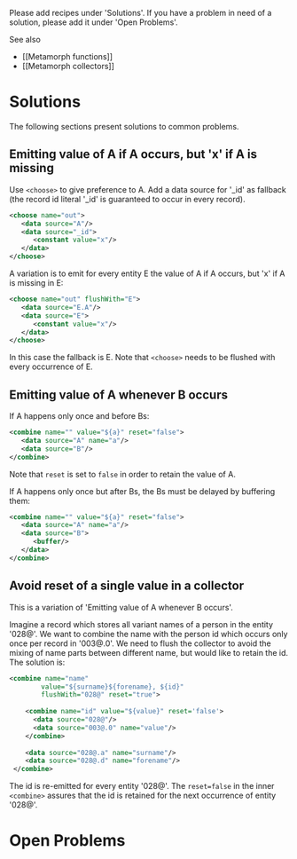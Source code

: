 Please add recipes under 'Solutions'. If you have a problem in need of a solution, please add it under 'Open Problems'.

See also
* [[Metamorph functions]]
* [[Metamorph collectors]]

# Solutions

The following sections present solutions to common problems.

## Emitting value of A if A occurs, but 'x' if A is missing
Use `<choose>` to give preference to A. Add a data source for '_id' as fallback (the record id literal '_id' is guaranteed to occur in every record).

```xml
<choose name="out">
   <data source="A"/>
   <data source="_id">
      <constant value="x"/>
   </data>
</choose>
```
A variation is to emit for every entity E the value of A if A occurs, but 'x' if A is missing in E:
```xml
<choose name="out" flushWith="E">
   <data source="E.A"/>
   <data source="E">
      <constant value="x"/>
   </data>
</choose>
```
In this case the fallback is E. Note that `<choose>` needs to be flushed with every occurrence of E.

## Emitting value of A whenever B occurs

If A happens only once and before Bs:

```xml
<combine name="" value="${a}" reset="false">
   <data source="A" name="a"/>
   <data source="B"/>
</combine>
```
Note that `reset` is set to `false` in order to retain the value of A.

If A happens only once but after Bs, the Bs must be delayed by buffering them:
```xml
<combine name="" value="${a}" reset="false">
   <data source="A" name="a"/>
   <data source="B">
      <buffer/>   
   </data>
</combine>
```

## Avoid reset of a single value in a collector

This is a variation of 'Emitting value of A whenever B occurs'.

Imagine a record which stores all variant names of a person in the entity '028@'. We want to combine the name with the person id which occurs only once per record in '003@.0'. We need to flush the collector to avoid the mixing of name parts between different name, but would like to retain the id.
The solution is:
 
```xml
<combine name="name"
        value="${surname}${forename}, ${id}"
        flushWith="028@" reset="true">
    
    <combine name="id" value="${value}" reset='false'>
      <data source="028@"/>
      <data source="003@.0" name="value"/> 
    </combine>
      
    <data source="028@.a" name="surname"/>  
    <data source="028@.d" name="forename"/>  
 </combine>  
```
The id is re-emitted for every entity '028@'. The `reset=false` in the inner `<combine>` assures that the id is retained for the next occurrence of entity '028@'.




# Open Problems
